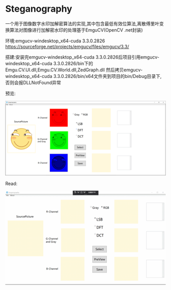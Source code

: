 # Steganography
一个用于图像数字水印加解密算法的实现,其中包含最低有效位算法,离散傅里叶变换算法对图像进行加解密水印的处理基于EmguCV(OpenCV .net封装)

环境:emgucv-windesktop_x64-cuda 3.3.0.2826 <https://sourceforge.net/projects/emgucv/files/emgucv/3.3/>

搭建:安装完emgucv-windesktop_x64-cuda 3.3.0.2826后项目引用emgucv-windesktop_x64-cuda 3.3.0.2826/bin下的Emgu.CV.UI.dll,Emgu.CV.World.dll,ZedGraph.dll 然后拷贝emgucv-windesktop_x64-cuda 3.3.0.2826/bin/x64文件夹到项目的bin/Debug目录下,否则会报DLLNotFound异常

预览:

![image](https://github.com/TheDawnCc/Steganography/blob/master/Preview/Preview.png)

Read:

![image](https://github.com/TheDawnCc/Steganography/blob/master/Preview/GIF.gif)
